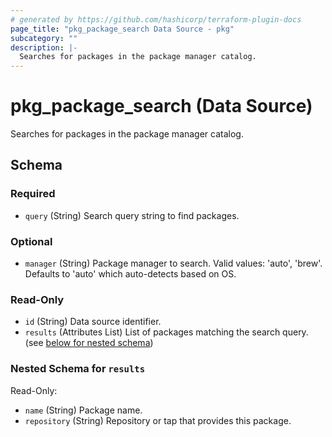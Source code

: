 ```yaml
---
# generated by https://github.com/hashicorp/terraform-plugin-docs
page_title: "pkg_package_search Data Source - pkg"
subcategory: ""
description: |-
  Searches for packages in the package manager catalog.
---
```


# pkg_package_search (Data Source)

Searches for packages in the package manager catalog.



<!-- schema generated by tfplugindocs -->
## Schema

### Required

- `query` (String) Search query string to find packages.

### Optional

- `manager` (String) Package manager to search. Valid values: 'auto', 'brew'. Defaults to 'auto' which auto-detects based on OS.

### Read-Only

- `id` (String) Data source identifier.
- `results` (Attributes List) List of packages matching the search query. (see [below for nested schema](#nestedatt--results))

<a id="nestedatt--results"></a>
### Nested Schema for `results`

Read-Only:

- `name` (String) Package name.
- `repository` (String) Repository or tap that provides this package.
